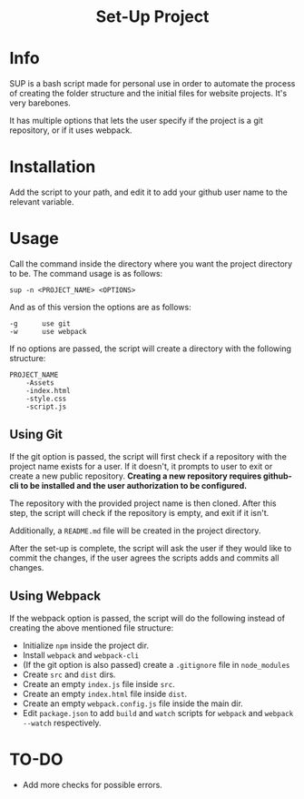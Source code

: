 <h1 align="center"> <b>S</b>et-<b>U</b>p <b>P</b>roject </h1>

# <b> Info </b>

SUP is a bash script made for personal use in order to automate the process of creating the folder structure and the initial files for website projects. It's very barebones.

It has multiple options that lets the user specify if the project is a git repository, or if it uses webpack.

# <b> Installation </b>

Add the script to your path, and edit it to add your github user name to the relevant variable.

# <b> Usage </b>

Call the command inside the directory where you want the project directory to be. The command usage is as follows:

```
sup -n <PROJECT_NAME> <OPTIONS>
```

And as of this version the options are as follows:

```
-g      use git
-w      use webpack
```

If no options are passed, the script will create a directory with the following structure:

```
PROJECT_NAME
    -Assets
    -index.html
    -style.css
    -script.js
```

<h2>Using Git</h2>

If the git option is passed, the script will first check if a repository with the project name exists for a user. If it doesn't, it prompts to user to exit or create a new public repository. <b>Creating a new repository requires github-cli to be installed and the user authorization to be configured.</b> 

The repository with the provided project name is then cloned. After this step, the script will check if the repository is empty, and exit if it isn't.

Additionally, a `README.md` file will be created in the project directory.

After the set-up is complete, the script will ask the user if they would like to commit the changes, if the user agrees the scripts adds and commits all changes.

<h2>Using Webpack</h2>

If the webpack option is passed, the script will do the following instead of creating the above mentioned file structure:

* Initialize `npm` inside the project dir.
* Install `webpack` and `webpack-cli`
* (If the git option is also passed) create a `.gitignore` file in `node_modules`
* Create `src` and `dist` dirs.
* Create an empty `index.js` file inside `src`.
* Create an empty `index.html` file inside `dist`.
* Create an empty `webpack.config.js` file inside the main dir.
* Edit `package.json` to add `build` and `watch` scripts for `webpack` and `webpack --watch` respectively.

# <b> TO-DO </b>

* Add more checks for possible errors.

